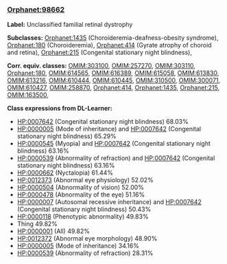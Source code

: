
### [Orphanet:98662](http://www.orpha.net/ORDO/Orphanet_98662)
**Label:** Unclassified familial retinal dystrophy

**Subclasses:** [Orphanet:1435](http://www.orpha.net/ORDO/Orphanet_1435) (Choroideremia-deafness-obesity syndrome), [Orphanet:180](http://www.orpha.net/ORDO/Orphanet_180) (Choroideremia), [Orphanet:414](http://www.orpha.net/ORDO/Orphanet_414) (Gyrate atrophy of choroid and retina), [Orphanet:215](http://www.orpha.net/ORDO/Orphanet_215) (Congenital stationary night blindness), 

**Corr. equiv. classes:** [OMIM:303100](http://purl.obolibrary.org/obo/OMIM_303100), [OMIM:257270](http://purl.obolibrary.org/obo/OMIM_257270), [OMIM:303110](http://purl.obolibrary.org/obo/OMIM_303110), [Orphanet:180](http://www.orpha.net/ORDO/Orphanet_180), [OMIM:614565](http://purl.obolibrary.org/obo/OMIM_614565), [OMIM:616389](http://purl.obolibrary.org/obo/OMIM_616389), [OMIM:615058](http://purl.obolibrary.org/obo/OMIM_615058), [OMIM:613830](http://purl.obolibrary.org/obo/OMIM_613830), [OMIM:613216](http://purl.obolibrary.org/obo/OMIM_613216), [OMIM:610444](http://purl.obolibrary.org/obo/OMIM_610444), [OMIM:610445](http://purl.obolibrary.org/obo/OMIM_610445), [OMIM:310500](http://purl.obolibrary.org/obo/OMIM_310500), [OMIM:300071](http://purl.obolibrary.org/obo/OMIM_300071), [OMIM:610427](http://purl.obolibrary.org/obo/OMIM_610427), [OMIM:258870](http://purl.obolibrary.org/obo/OMIM_258870), [Orphanet:414](http://www.orpha.net/ORDO/Orphanet_414), [Orphanet:1435](http://www.orpha.net/ORDO/Orphanet_1435), [Orphanet:215](http://www.orpha.net/ORDO/Orphanet_215), [OMIM:163500](http://purl.obolibrary.org/obo/OMIM_163500), 

**Class expressions from DL-Learner:**

- [HP:0007642](http://purl.obolibrary.org/obo/HP_0007642) (Congenital stationary night blindness) 68.03%
- [HP:0000005](http://purl.obolibrary.org/obo/HP_0000005) (Mode of inheritance) and [HP:0007642](http://purl.obolibrary.org/obo/HP_0007642) (Congenital stationary night blindness) 65.29%
- [HP:0000545](http://purl.obolibrary.org/obo/HP_0000545) (Myopia) and [HP:0007642](http://purl.obolibrary.org/obo/HP_0007642) (Congenital stationary night blindness) 63.16%
- [HP:0000539](http://purl.obolibrary.org/obo/HP_0000539) (Abnormality of refraction) and [HP:0007642](http://purl.obolibrary.org/obo/HP_0007642) (Congenital stationary night blindness) 63.16%
- [HP:0000662](http://purl.obolibrary.org/obo/HP_0000662) (Nyctalopia) 61.44%
- [HP:0012373](http://purl.obolibrary.org/obo/HP_0012373) (Abnormal eye physiology) 52.02%
- [HP:0000504](http://purl.obolibrary.org/obo/HP_0000504) (Abnormality of vision) 52.00%
- [HP:0000478](http://purl.obolibrary.org/obo/HP_0000478) (Abnormality of the eye) 51.16%
- [HP:0000007](http://purl.obolibrary.org/obo/HP_0000007) (Autosomal recessive inheritance) and [HP:0007642](http://purl.obolibrary.org/obo/HP_0007642) (Congenital stationary night blindness) 50.43%
- [HP:0000118](http://purl.obolibrary.org/obo/HP_0000118) (Phenotypic abnormality) 49.83%
- Thing 49.82%
- [HP:0000001](http://purl.obolibrary.org/obo/HP_0000001) (All) 49.82%
- [HP:0012372](http://purl.obolibrary.org/obo/HP_0012372) (Abnormal eye morphology) 48.90%
- [HP:0000005](http://purl.obolibrary.org/obo/HP_0000005) (Mode of inheritance) 34.16%
- [HP:0000539](http://purl.obolibrary.org/obo/HP_0000539) (Abnormality of refraction) 28.31%


